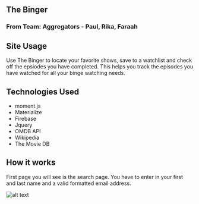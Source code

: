 ## The Binger
### From Team: Aggregators - Paul, Rika, Faraah

## Site Usage
Use The Binger to locate your favorite shows, save to a watchlist and check off the epsiodes you have completed. This helps you track the episodes you have watched for all your binge watching needs. 

## Technologies Used
- moment.js
- Materialize
- Firebase
- Jquery
- OMDB API
- Wikipedia
- The Movie DB

## How it works

First page you will see is the search page. You have to enter in your first and last name and a valid formatted email address.

![alt text](images/screenshots/login.png "First Page you will see is the search page. You have to etner iny our first and last name and a valid formatted email address")



